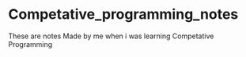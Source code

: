 # Competative_programming_notes
These are notes Made by me when i was learning Competative Programming
